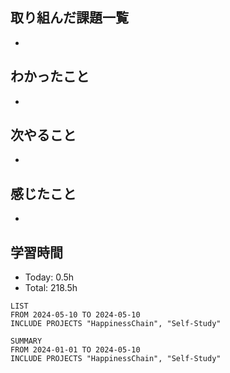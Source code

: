## 取り組んだ課題一覧
- 
## わかったこと
- 
## 次やること
- 
## 感じたこと
-  
## 学習時間
- Today: 0.5h
- Total: 218.5h
```toggl
LIST
FROM 2024-05-10 TO 2024-05-10
INCLUDE PROJECTS "HappinessChain", "Self-Study"
```
```toggl
SUMMARY
FROM 2024-01-01 TO 2024-05-10
INCLUDE PROJECTS "HappinessChain", "Self-Study"
```